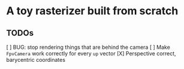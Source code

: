 # A toy rasterizer built from scratch

## TODOs

[ ] BUG: stop rendering things that are behind the camera
[ ] Make `FpvCamera` work correctly for every `up` vector
[X] Perspective correct, barycentric coordinates
